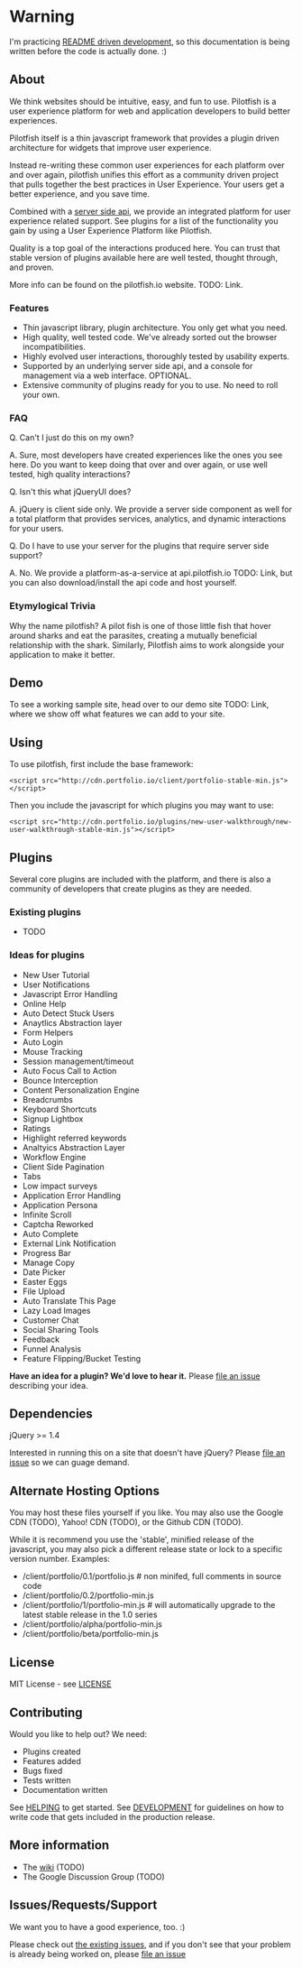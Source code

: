 # Warning 
I'm practicing [README driven development](http://tom.preston-werner.com/2010/08/23/readme-driven-development.html), so this documentation is being written before the code is actually done. :)

## About
We think websites should be intuitive, easy, and fun to use. Pilotfish is a user experience platform for web and application developers to build better experiences. 

Pilotfish itself is a thin javascript framework that provides a plugin driven architecture for widgets that improve user experience. 

Instead re-writing these common user experiences for each platform over and over again, pilotfish unifies this effort as a community driven project that pulls together the best practices in User Experience. Your users get a better experience, and you save time.

Combined with a [server side api](https://github.com/pilotfish/pilotfish-api), we provide an integrated platform for user experience related support. See plugins for a list of the functionality you gain by using a User Experience Platform like Pilotfish.

Quality is a top goal of the interactions produced here. You can trust that stable version of plugins available here are well tested, thought through, and proven.

More info can be found on the pilotfish.io website. TODO: Link.

### Features
* Thin javascript library, plugin architecture. You only get what you need.
* High quality, well tested code. We've already sorted out the browser incompatibilities.
* Highly evolved user interactions, thoroughly tested by usability experts.
* Supported by an underlying server side api, and a console for management via a web interface. OPTIONAL.
* Extensive community of plugins ready for you to use. No need to roll your own.

### FAQ
Q\. Can't I just do this on my own? 

A\. Sure, most developers have created experiences like the ones you see here. Do you want to keep doing that over and over again, or use well tested, high quality interactions?

Q\. Isn't this what jQueryUI does?

A\. jQuery is client side only. We provide a server side component as well for a total platform that provides services, analytics, and dynamic interactions for your users. 

Q\. Do I have to use your server for the plugins that require server side support?

A\. No. We provide a platform-as-a-service at api.pilotfish.io TODO: Link, but you can also download/install the api code and host yourself.

### Etymylogical Trivia
Why the name pilotfish? A pilot fish is one of those little fish that hover around sharks and eat the parasites, creating a mutually beneficial relationship with the shark. Similarly, Pilotfish aims to work alongside your application to make it better.

## Demo
To see a working sample site, head over to our demo site TODO: Link, where we show off what features we can add to your site.

## Using

To use pilotfish, first include the base framework:

`<script src="http://cdn.portfolio.io/client/portfolio-stable-min.js"></script>`

Then you include the javascript for which plugins you may want to use:

`<script src="http://cdn.portfolio.io/plugins/new-user-walkthrough/new-user-walkthrough-stable-min.js"></script>`

## Plugins
Several core plugins are included with the platform, and there is also a community of developers that create plugins as they are needed.

### Existing plugins
* TODO 

### Ideas for plugins

* New User Tutorial
* User Notifications
* Javascript Error Handling
* Online Help
* Auto Detect Stuck Users
* Anaytlics Abstraction layer
* Form Helpers
* Auto Login
* Mouse Tracking
* Session management/timeout
* Auto Focus Call to Action
* Bounce Interception
* Content Personalization Engine
* Breadcrumbs
* Keyboard Shortcuts
* Signup Lightbox
* Ratings
* Highlight referred keywords
* Analtyics Abstraction Layer
* Workflow Engine
* Client Side Pagination
* Tabs 
* Low impact surveys
* Application Error Handling
* Application Persona
* Infinite Scroll
* Captcha Reworked
* Auto Complete
* External Link Notification
* Progress Bar
* Manage Copy 
* Date Picker
* Easter Eggs 
* File Upload
* Auto Translate This Page 
* Lazy Load Images
* Customer Chat 
* Social Sharing Tools
* Feedback
* Funnel Analysis
* Feature Flipping/Bucket Testing

**Have an idea for a plugin? We'd love to hear it.** Please [file an issue](https://github.com/pilotfish/pilotfish/issues/new) describing your idea.

## Dependencies
jQuery >= 1.4

Interested in running this on a site that doesn't have jQuery? Please [file an issue](https://github.com/pilotfish/pilotfish/issues/new) so we can guage demand.


## Alternate Hosting Options 
You may host these files yourself if you like. You may also use the Google CDN (TODO), Yahoo! CDN (TODO), or the Github CDN (TODO).

While it is recommend you use the 'stable', minified release of the javascript, you may also pick a different release state or lock to a specific version number. Examples:

* /client/portfolio/0.1/portfolio.js # non minifed, full comments in source code
* /client/portfolio/0.2/portfolio-min.js
* /client/portfolio/1/portfolio-min.js # will automatically upgrade to the latest stable release in the 1.0 series
* /client/portfolio/alpha/portfolio-min.js
* /client/portfolio/beta/portfolio-min.js

## License
MIT License - see [LICENSE](https://github.com/pilotfish/pilotfish/blob/master/LICENSE)

## Contributing

Would you like to help out? We need:

* Plugins created
* Features added
* Bugs fixed
* Tests written
* Documentation written

See [HELPING](https://github.com/pilotfish/pilotfish/blob/master/HELPING.md) to get started. See [DEVELOPMENT](https://github.com/pilotfish/pilotfish/blob/master/DEVELOPMENT.md) for guidelines on how to write code that gets included in the production release.

## More information
* The [wiki](https://github.com/pilotfish/pilotfish/wiki) (TODO)
* The Google Discussion Group (TODO)


## Issues/Requests/Support
We want you to have a good experience, too. :)

Please check out [the existing issues](https://github.com/pilotfish/pilotfish/issues), and if you don't see that your problem is already being worked on, please [file an issue](https://github.com/pilotfish/pilotfish/issues/new)

